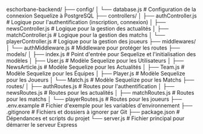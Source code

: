eschorbane-backend/
├── config/
│   └── database.js       # Configuration de la connexion Sequelize à PostgreSQL
├── controllers/
│   ├── authController.js   # Logique pour l'authentification (inscription, connexion)
│   ├── newsController.js   # Logique pour la gestion des actualités
│   ├── matchController.js  # Logique pour la gestion des matchs
│   └── playerController.js # Logique pour la gestion des joueurs
├── middlewares/
│   └── authMiddleware.js # Middleware pour protéger les routes
├── models/
│   ├── index.js          # Point d'entrée pour Sequelize et l'initialisation des modèles
│   ├── User.js           # Modèle Sequelize pour les Utilisateurs
│   ├── NewsArticle.js    # Modèle Sequelize pour les Actualités
│   ├── Team.js           # Modèle Sequelize pour les Équipes
│   ├── Player.js         # Modèle Sequelize pour les Joueurs
│   └── Match.js          # Modèle Sequelize pour les Matchs
├── routes/
│   ├── authRoutes.js     # Routes pour l'authentification
│   ├── newsRoutes.js     # Routes pour les actualités
│   ├── matchRoutes.js    # Routes pour les matchs
│   └── playerRoutes.js   # Routes pour les joueurs
├── .env.example            # Fichier d'exemple pour les variables d'environnement
├── .gitignore              # Fichiers et dossiers à ignorer par Git
├── package.json            # Dépendances et scripts du projet
└── server.js               # Fichier principal pour démarrer le serveur Express
